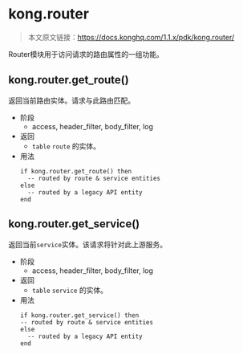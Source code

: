 # kong.router

> 本文原文链接：https://docs.konghq.com/1.1.x/pdk/kong.router/

Router模块用于访问请求的路由属性的一组功能。

## kong.router.get_route()

返回当前路由实体。请求与此路由匹配。

- 阶段
	- access, header_filter, body_filter, log
- 返回
	- `table` `route` 的实体。
- 用法
	```
    if kong.router.get_route() then
      -- routed by route & service entities
    else
      -- routed by a legacy API entity
    end
    ```
    
## kong.router.get_service()

返回当前`service`实体。该请求将针对此上游服务。

- 阶段
	- access, header_filter, body_filter, log
- 返回
	- `table` `service` 的实体。
- 用法
	```
    if kong.router.get_service() then
  	-- routed by route & service entities
    else
      -- routed by a legacy API entity
    end
    ```






















